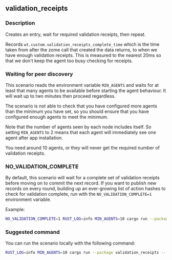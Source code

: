 ## validation_receipts

### Description

Creates an entry, wait for required validation receipts, then repeat.

Records `wt.custom.validation_receipts_complete_time` which is the time taken from after the zome call that created the
data returns, to when we have enough validation receipts. This is measured to the nearest 20ms so that we don't keep the
agent too busy checking for receipts.

### Waiting for peer discovery

This scenario reads the environment variable `MIN_AGENTS` and waits for at least that many agents to be available before
starting the agent behaviour. It will wait up to two minutes then proceed regardless.

The scenario is not able to check that you have configured more agents than the minimum you have set, so you should
ensure that you have configured enough agents to meet the minimum.

Note that the number of agents seen by each node includes itself. So setting `MIN_AGENTS` to 2 means that each agent
will immediately see one agent after app installation.

You need around 10 agents, or they will never get the required number of validation receipts.

### NO_VALIDATION_COMPLETE

By default, this scenario will wait for a complete set of validation receipts before moving on to commit the next record. If you want to publish new records on every round, building up an ever-growing list of action hashes to check for validation complete, run with the `NO_VALIDATION_COMPLETE=1` environment variable.

Example:

```bash
NO_VALIDATION_COMPLETE=1 RUST_LOG=info MIN_AGENTS=10 cargo run --package validation_receipts -- --connection-string ws://localhost:8888 --agents 10 --duration 300
```

### Suggested command

You can run the scenario locally with the following command:

```bash
RUST_LOG=info MIN_AGENTS=10 cargo run --package validation_receipts -- --connection-string ws://localhost:8888 --agents 10 --duration 300
```
